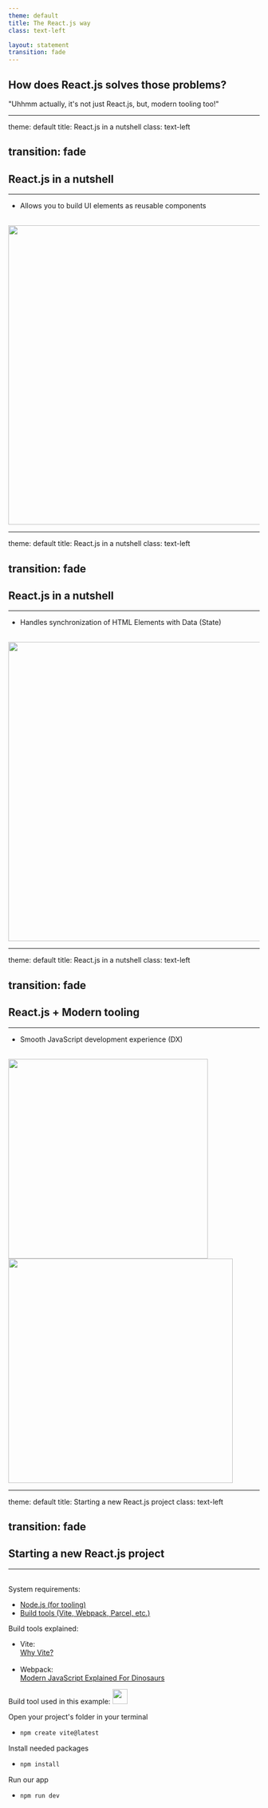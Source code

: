 ```yaml
---
theme: default
title: The React.js way
class: text-left

layout: statement
transition: fade
---
```


## How does React.js solves those problems?

<div v-click class="mt-10">
  <p class="italic">"Uhhmm actually, it's not just React.js, but, modern tooling too!"</p>
</div>

---
theme: default
title: React.js in a nutshell
class: text-left

transition: fade
---

## React.js in a nutshell
___

<ul class="mt-10">
  <li v-click class="text-2xl">Allows you to build UI elements as reusable components</li>
</ul>
<br />
<img v-click src="/assets/ui-components.png" width="600" height="600" class="block mx-auto"/>

---
theme: default
title: React.js in a nutshell
class: text-left

transition: fade
---

## React.js in a nutshell
___

<ul class="mt-10">
  <li class="text-2xl">Handles synchronization of HTML Elements with Data (State)</li>
</ul>
<br />
<img v-click src="https://media.geeksforgeeks.org/wp-content/uploads/20231031094123/Peek-2023-10-31-09-40.gif" width="600" height="600" class="block mx-auto"/>

---
theme: default
title: React.js in a nutshell
class: text-left

transition: fade
---

## React.js + Modern tooling
___

<ul class="mt-10">
  <li class="text-2xl">Smooth JavaScript development experience (DX)</li>
</ul>
<br />

<div v-click class="flex items-center justify-around">
  <img src="https://flaviocopes.com/images/vite-react-app/Untitled%203.png" width="400" height="400" class="block"/>

  <img src="/assets/npm-install.png" width="450" height="450" class="block"/>
</div>

---
theme: default
title: Starting a new React.js project
class: text-left

transition: fade
---

## Starting a new React.js project 
___

<br />

<div  class="flex items-start justift-between">
  <div v-click class="flex-1">
    <div>System requirements: </div>
    <ul>
      <li class="text-blue-400 font-semibold">
        <a href="https://nodejs.org/en/download/package-manager" target="_blank">Node.js (for tooling)</a>
      </li>
        <li class="text-blue-400 font-semibold">
        <a href="https://nodejs.org/en/download/package-manager" target="_blank">Build tools (Vite, Webpack, Parcel, etc.)</a>
      </li>
    </ul>
  </div>

  <div v-click class="flex-1">
     <div>Build tools explained: </div>
      <ul>
        <li class="text-blue-400 font-semibold">
          <div>Vite: </div>
          <a href="https://vite.dev/guide/why" target="_blank">
            Why Vite?
          </a>
        </li>
        <br />
        <li class="text-blue-400 font-semibold">
          <div>Webpack: </div>
          <a href="https://peterxjang.com/blog/modern-javascript-explained-for-dinosaurs.html" target="_blank">
            Modern JavaScript Explained For Dinosaurs
          </a>
        </li>
      </ul>
  </div>
</div>

<v-click>
<div class="absolute -translate-y-5 flex gap-2 items-center">
  <span class="text-sm text-purple-400 italic">Build tool used in this example:</span>
  <img src="https://www.svgrepo.com/show/374167/vite.svg" width="30" height="30"  />
</div>

<span class="text-sm italic block -mb-2">Open your project's folder in your terminal</span>

-
  ```bash
  npm create vite@latest
  ```
</v-click>

<v-click>

<span class="text-sm italic block -mb-2">Install needed packages</span>

-
  ```bash
  npm install
  ```
</v-click>

<v-click>

<span class="text-sm italic block -mb-2">Run our app</span>

-
  ```bash
  npm run dev
  ```
</v-click>